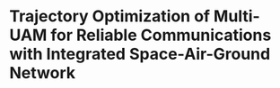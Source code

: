 # Trajectory Optimization of Multi-UAM for Reliable Communications with Integrated Space-Air-Ground Network
